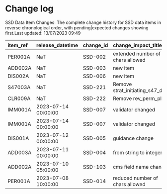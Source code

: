 # Change log
SSD Data Item Changes:
The complete change history for SSD data items in reverse chronological order, with pending|expected changes showing first.Last updated: 13/07/2023 09:49

| item_ref   | release_datetime    | change_id   | change_impact_title              | change_status   | change_type   | change_impact_notes   |
|:-----------|:--------------------|:------------|:---------------------------------|:----------------|:--------------|:----------------------|
| PER001A    | NaT                 | SSD-002     | extended number of chars allowed | pending         | Change        |                       |
| ADD002A    | NaT                 | SSD-003     | new item                         | pending         | New Feature   |                       |
| DIS002A    | NaT                 | SSD-006     | new item                         | pending         | New Feature   |                       |
| S47003A    | NaT                 | SSD-221     | Remove strat_initiating_s47_date | pending         | Depreciated   |                       |
| CLR009A    | NaT                 | SSD-222     | Remove rev_perm_plan             | pending         | Depreciated   |                       |
| IMM001A    | 2023-07-14 00:00:00 | SSD-007     | validator changed                | released        | Change        |                       |
| IMM001A    | 2023-07-14 00:00:00 | SSD-007     | validator changed                | released        | Change        |                       |
| DIS001A    | 2023-07-12 00:00:00 | SSD-005     | guidance change                  | released        | Change        |                       |
| ADD003A    | 2023-07-11 00:00:00 | SSD-004     | from string to integer           | released        | Bug Fix       |                       |
| ADD002A    | 2023-07-10 05:00:00 | SSD-103     | cms field name change            | released        | Change        |                       |
| PER001A    | 2023-07-08 10:00:00 | SSD-014     | reduced number of chars allowed  | released        | Change        |                       |